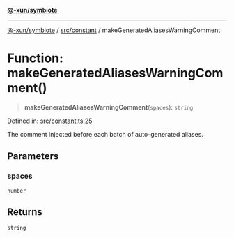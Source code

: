 [**@-xun/symbiote**](../../../README.md)

***

[@-xun/symbiote](../../../README.md) / [src/constant](../README.md) / makeGeneratedAliasesWarningComment

# Function: makeGeneratedAliasesWarningComment()

> **makeGeneratedAliasesWarningComment**(`spaces`): `string`

Defined in: [src/constant.ts:25](https://github.com/Xunnamius/symbiote/blob/bf93fc6ee8086ef7d92447ad716f3811a334edee/src/constant.ts#L25)

The comment injected before each batch of auto-generated aliases.

## Parameters

### spaces

`number`

## Returns

`string`

